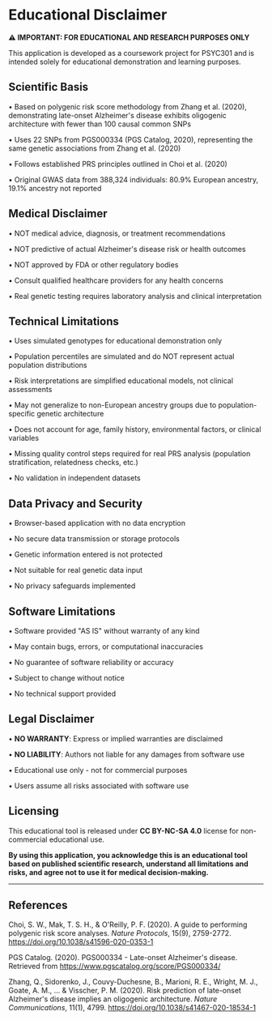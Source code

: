 # Educational Disclaimer

**⚠️ IMPORTANT: FOR EDUCATIONAL AND RESEARCH PURPOSES ONLY**

This application is developed as a coursework project for PSYC301 and is intended solely for educational demonstration and learning purposes.

## Scientific Basis

• Based on polygenic risk score methodology from Zhang et al. (2020), demonstrating late-onset Alzheimer's disease exhibits oligogenic architecture with fewer than 100 causal common SNPs

• Uses 22 SNPs from PGS000334 (PGS Catalog, 2020), representing the same genetic associations from Zhang et al. (2020)

• Follows established PRS principles outlined in Choi et al. (2020)

• Original GWAS data from 388,324 individuals: 80.9% European ancestry, 19.1% ancestry not reported

## Medical Disclaimer

• NOT medical advice, diagnosis, or treatment recommendations

• NOT predictive of actual Alzheimer's disease risk or health outcomes

• NOT approved by FDA or other regulatory bodies

• Consult qualified healthcare providers for any health concerns

• Real genetic testing requires laboratory analysis and clinical interpretation

## Technical Limitations

• Uses simulated genotypes for educational demonstration only

• Population percentiles are simulated and do NOT represent actual population distributions

• Risk interpretations are simplified educational models, not clinical assessments

• May not generalize to non-European ancestry groups due to population-specific genetic architecture

• Does not account for age, family history, environmental factors, or clinical variables

• Missing quality control steps required for real PRS analysis (population stratification, relatedness checks, etc.)

• No validation in independent datasets

## Data Privacy and Security

• Browser-based application with no data encryption

• No secure data transmission or storage protocols

• Genetic information entered is not protected

• Not suitable for real genetic data input

• No privacy safeguards implemented

## Software Limitations

• Software provided "AS IS" without warranty of any kind

• May contain bugs, errors, or computational inaccuracies

• No guarantee of software reliability or accuracy

• Subject to change without notice

• No technical support provided

## Legal Disclaimer

• **NO WARRANTY**: Express or implied warranties are disclaimed

• **NO LIABILITY**: Authors not liable for any damages from software use

• Educational use only - not for commercial purposes

• Users assume all risks associated with software use

## Licensing

This educational tool is released under **CC BY-NC-SA 4.0** license for non-commercial educational use.

**By using this application, you acknowledge this is an educational tool based on published scientific research, understand all limitations and risks, and agree not to use it for medical decision-making.**

---

## References

Choi, S. W., Mak, T. S. H., & O'Reilly, P. F. (2020). A guide to performing polygenic risk score analyses. *Nature Protocols*, 15(9), 2759-2772. https://doi.org/10.1038/s41596-020-0353-1

PGS Catalog. (2020). PGS000334 - Late-onset Alzheimer's disease. Retrieved from https://www.pgscatalog.org/score/PGS000334/

Zhang, Q., Sidorenko, J., Couvy-Duchesne, B., Marioni, R. E., Wright, M. J., Goate, A. M., ... & Visscher, P. M. (2020). Risk prediction of late-onset Alzheimer's disease implies an oligogenic architecture. *Nature Communications*, 11(1), 4799. https://doi.org/10.1038/s41467-020-18534-1